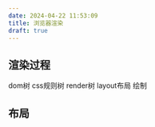 ```yaml
---
date: 2024-04-22 11:53:09
title: 浏览器渲染
draft: true
---
```



## 渲染过程
dom树
css规则树
render树
layout布局
绘制

## 布局